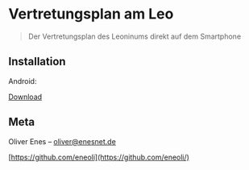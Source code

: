 # Vertretungsplan am Leo
> Der Vertretungsplan des Leoninums direkt auf dem Smartphone


## Installation

Android:


<a href="https://play.google.com/store/apps/details?id=cc.enes_online.vertretungsplanapp.handrup">Download</a>


## Meta

Oliver Enes – oliver@enesnet.de

[https://github.com/eneoli](https://github.com/eneoli/)